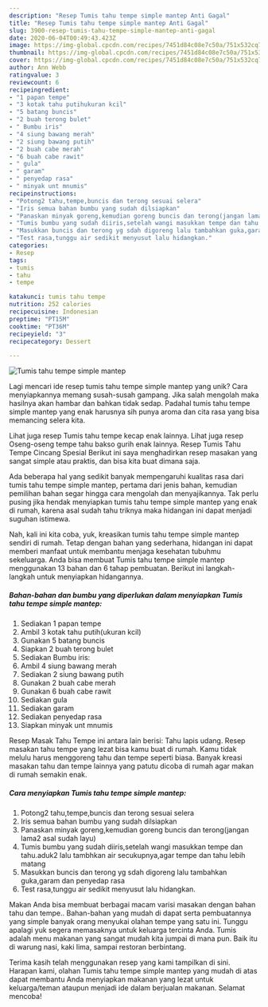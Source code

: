 ```yaml
---
description: "Resep Tumis tahu tempe simple mantep Anti Gagal"
title: "Resep Tumis tahu tempe simple mantep Anti Gagal"
slug: 3900-resep-tumis-tahu-tempe-simple-mantep-anti-gagal
date: 2020-06-04T00:49:43.423Z
image: https://img-global.cpcdn.com/recipes/7451d84c08e7c50a/751x532cq70/tumis-tahu-tempe-simple-mantep-foto-resep-utama.jpg
thumbnail: https://img-global.cpcdn.com/recipes/7451d84c08e7c50a/751x532cq70/tumis-tahu-tempe-simple-mantep-foto-resep-utama.jpg
cover: https://img-global.cpcdn.com/recipes/7451d84c08e7c50a/751x532cq70/tumis-tahu-tempe-simple-mantep-foto-resep-utama.jpg
author: Ann Webb
ratingvalue: 3
reviewcount: 6
recipeingredient:
- "1 papan tempe"
- "3 kotak tahu putihukuran kcil"
- "5 batang buncis"
- "2 buah terong bulet"
- " Bumbu iris"
- "4 siung bawang merah"
- "2 siung bawang putih"
- "2 buah cabe merah"
- "6 buah cabe rawit"
- " gula"
- " garam"
- " penyedap rasa"
- " minyak unt mnumis"
recipeinstructions:
- "Potong2 tahu,tempe,buncis dan terong sesuai selera"
- "Iris semua bahan bumbu yang sudah dilsiapkan"
- "Panaskan minyak goreng,kemudian goreng buncis dan terong(jangan lama2 asal sudah layu)"
- "Tumis bumbu yang sudah diiris,setelah wangi masukkan tempe dan tahu.aduk2 lalu tambhkan air secukupnya,agar tempe dan tahu lebih matang"
- "Masukkan buncis dan terong yg sdah digoreng lalu tambahkan guka,garam dan penyedap rasa"
- "Test rasa,tunggu air sedikit menyusut lalu hidangkan."
categories:
- Resep
tags:
- tumis
- tahu
- tempe

katakunci: tumis tahu tempe 
nutrition: 252 calories
recipecuisine: Indonesian
preptime: "PT15M"
cooktime: "PT36M"
recipeyield: "3"
recipecategory: Dessert

---
```



![Tumis tahu tempe simple mantep](https://img-global.cpcdn.com/recipes/7451d84c08e7c50a/751x532cq70/tumis-tahu-tempe-simple-mantep-foto-resep-utama.jpg)

Lagi mencari ide resep tumis tahu tempe simple mantep yang unik? Cara menyiapkannya memang susah-susah gampang. Jika salah mengolah maka hasilnya akan hambar dan bahkan tidak sedap. Padahal tumis tahu tempe simple mantep yang enak harusnya sih punya aroma dan cita rasa yang bisa memancing selera kita.

Lihat juga resep Tumis tahu tempe kecap enak lainnya. Lihat juga resep Oseng-oseng tempe tahu bakso gurih enak lainnya. Resep Tumis Tahu Tempe Cincang Spesial Berikut ini saya menghadirkan resep masakan yang sangat simple atau praktis, dan bisa kita buat dimana saja.

Ada beberapa hal yang sedikit banyak mempengaruhi kualitas rasa dari tumis tahu tempe simple mantep, pertama dari jenis bahan, kemudian pemilihan bahan segar hingga cara mengolah dan menyajikannya. Tak perlu pusing jika hendak menyiapkan tumis tahu tempe simple mantep yang enak di rumah, karena asal sudah tahu triknya maka hidangan ini dapat menjadi suguhan istimewa.


Nah, kali ini kita coba, yuk, kreasikan tumis tahu tempe simple mantep sendiri di rumah. Tetap dengan bahan yang sederhana, hidangan ini dapat memberi manfaat untuk membantu menjaga kesehatan tubuhmu sekeluarga. Anda bisa membuat Tumis tahu tempe simple mantep menggunakan 13 bahan dan 6 tahap pembuatan. Berikut ini langkah-langkah untuk menyiapkan hidangannya.

<!--inarticleads1-->

##### Bahan-bahan dan bumbu yang diperlukan dalam menyiapkan Tumis tahu tempe simple mantep:

1. Sediakan 1 papan tempe
1. Ambil 3 kotak tahu putih(ukuran kcil)
1. Gunakan 5 batang buncis
1. Siapkan 2 buah terong bulet
1. Sediakan  Bumbu iris:
1. Ambil 4 siung bawang merah
1. Sediakan 2 siung bawang putih
1. Gunakan 2 buah cabe merah
1. Gunakan 6 buah cabe rawit
1. Sediakan  gula
1. Sediakan  garam
1. Sediakan  penyedap rasa
1. Siapkan  minyak unt mnumis


Resep Masak Tahu Tempe ini antara lain berisi: Tahu lapis udang. Resep masakan tahu tempe yang lezat bisa kamu buat di rumah. Kamu tidak melulu harus menggoreng tahu dan tempe seperti biasa. Banyak kreasi masakan tahu dan tempe lainnya yang patutu dicoba di rumah agar makan di rumah semakin enak. 

<!--inarticleads2-->

##### Cara menyiapkan Tumis tahu tempe simple mantep:

1. Potong2 tahu,tempe,buncis dan terong sesuai selera
1. Iris semua bahan bumbu yang sudah dilsiapkan
1. Panaskan minyak goreng,kemudian goreng buncis dan terong(jangan lama2 asal sudah layu)
1. Tumis bumbu yang sudah diiris,setelah wangi masukkan tempe dan tahu.aduk2 lalu tambhkan air secukupnya,agar tempe dan tahu lebih matang
1. Masukkan buncis dan terong yg sdah digoreng lalu tambahkan guka,garam dan penyedap rasa
1. Test rasa,tunggu air sedikit menyusut lalu hidangkan.


Makan Anda bisa membuat berbagai macam varisi masakan dengan bahan tahu dan tempe.. Bahan-bahan yang mudah di dapat serta pembuatannya yang simple banyak orang menyukai olahan tempe yang satu ini. Tunggu apalagi yuk segera memasaknya untuk keluarga tercinta Anda. Tumis adalah menu makanan yang sangat mudah kita jumpai di mana pun. Baik itu di warung nasi, kaki lima, sampai restoran berbintang. 

Terima kasih telah menggunakan resep yang kami tampilkan di sini. Harapan kami, olahan Tumis tahu tempe simple mantep yang mudah di atas dapat membantu Anda menyiapkan makanan yang lezat untuk keluarga/teman ataupun menjadi ide dalam berjualan makanan. Selamat mencoba!
